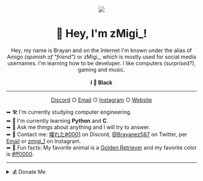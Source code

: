 <div align="center"><img src="Banner.gif"></img></div>

<h1 align="center">👋 Hey, I'm zMigi_!</h1>

<p align="center">Hey, my name is Brayan and on the Internet I'm known under the alias of Amigo <i>(spanish of "friend")</i> or zMigi_, which is mostly used for social media usernames. I'm learning how to be developer. I like computers <i>(surprised?)</i>, gaming and music.<br><br><strong>I 🖤 Black</strong></p>

<hr>

<p align="center">
  <a href="https://discord.gg/KKmewn6Xr8">Discord</a> ○ <a href="https://go.krypt0n.co.uk/mail">Email</a> ○ <a href="https://www.instagram.com/zmigi_1/">Instagram</a> ○ <a href="https://zmigi.carrd.co/">Website</a>
</p>

➥ 🛠️ I'm currently studying computer engineering.<br />
➥ 🌱 I'm currently learning **Python** and **C**.<br />
➥ 💭 Ask me things about anything and I will try to answer.<br />
➥ 📇 Contact me: [壊れた#0001](https://discord.gg/KKmewn6Xr8) on Discord, [@Brayanez587](https://twitter.com/Brayanez587) on Twitter, per [Email](https://go.krypt0n.co.uk/mail) or [zmigi_1](https://www.instagram.com/zmigi_1/) on Instagram.<br />
➥ 🖤 Fun facts: My favorite animal is a [Golden Retriever](https://2.bp.blogspot.com/_UjJgEwVlPQs/Sxg-OdZMD0I/AAAAAAAADlg/gkTWJLBTaOM/s1600/Golden_Retriever_Puppies.jpg) and my favorite color is [#ff0000](https://www.color-hex.com/color/ff0000).<br /> 

<hr>



<details>
  <summary>💰 Donate Me</summary>
  
  - PayPal: Click [here](https://www.paypal.com/paypalme/Brayanez)
  

